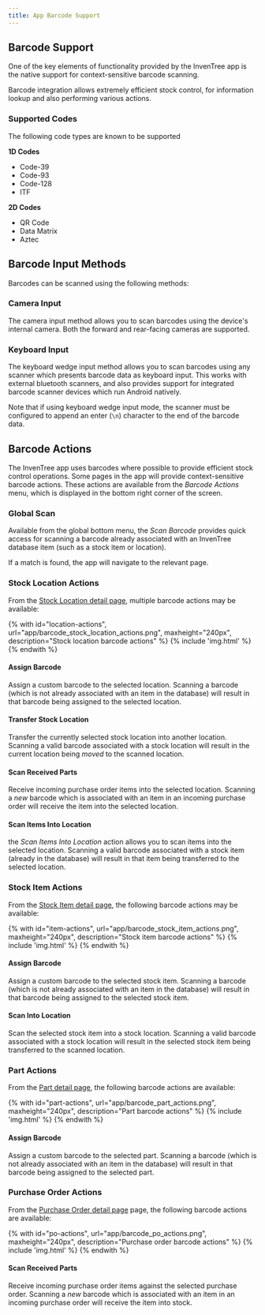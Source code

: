 ```yaml
---
title: App Barcode Support
---
```


## Barcode Support

One of the key elements of functionality provided by the InvenTree app is the native support for context-sensitive barcode scanning.

Barcode integration allows extremely efficient stock control, for information lookup and also performing various actions.

### Supported Codes

The following code types are known to be supported

**1D Codes**

- Code-39
- Code-93
- Code-128
- ITF

**2D Codes**

- QR Code
- Data Matrix
- Aztec

## Barcode Input Methods

Barcodes can be scanned using the following methods:

### Camera Input

The camera input method allows you to scan barcodes using the device's internal camera. Both the forward and rear-facing cameras are supported.

### Keyboard Input

The keyboard wedge input method allows you to scan barcodes using any scanner which presents barcode data as keyboard input. This works with external bluetooth scanners, and also provides support for integrated barcode scanner devices which run Android natively.

Note that if using keyboard wedge input mode, the scanner must be configured to append an enter (`\n`) character to the end of the barcode data.

## Barcode Actions

The InvenTree app uses barcodes where possible to provide efficient stock control operations. Some pages in the app will provide context-sensitive barcode actions. These actions are available from the *Barcode Actions* menu, which is displayed in the bottom right corner of the screen.

### Global Scan

Available from the global bottom menu, the *Scan Barcode* provides quick access for scanning a barcode already associated with an InvenTree database item (such as a stock item or location).

If a match is found, the app will navigate to the relevant page.

### Stock Location Actions

From the [Stock Location detail page](./stock.md#stock-location-view), multiple barcode actions may be available:

{% with id="location-actions", url="app/barcode_stock_location_actions.png", maxheight="240px", description="Stock location barcode actions" %}
{% include 'img.html' %}
{% endwith %}

#### Assign Barcode

Assign a custom barcode to the selected location. Scanning a barcode (which is not already associated with an item in the database) will result in that barcode being assigned to the selected location.

#### Transfer Stock Location

Transfer the currently selected stock location into another location. Scanning a valid barcode associated with a stock location will result in the current location being *moved* to the scanned location.

#### Scan Received Parts

Receive incoming purchase order items into the selected location. Scanning a *new* barcode which is associated with an item in an incoming purchase order will receive the item into the selected location.

#### Scan Items Into Location

the *Scan Items Into Location* action allows you to scan items into the selected location. Scanning a valid barcode associated with a stock item (already in the database) will result in that item being transferred to the selected location.

### Stock Item Actions

From the [Stock Item detail page](./stock.md#stock-item-detail-view), the following barcode actions may be available:

{% with id="item-actions", url="app/barcode_stock_item_actions.png", maxheight="240px", description="Stock item barcode actions" %}
{% include 'img.html' %}
{% endwith %}

#### Assign Barcode

Assign a custom barcode to the selected stock item. Scanning a barcode (which is not already associated with an item in the database) will result in that barcode being assigned to the selected stock item.

#### Scan Into Location

Scan the selected stock item into a stock location. Scanning a valid barcode associated with a stock location will result in the selected stock item being transferred to the scanned location.

### Part Actions

From the [Part detail page](./part.md#part-detail-view), the following barcode actions are available:

{% with id="part-actions", url="app/barcode_part_actions.png", maxheight="240px", description="Part barcode actions" %}
{% include 'img.html' %}
{% endwith %}

#### Assign Barcode

Assign a custom barcode to the selected part. Scanning a barcode (which is not already associated with an item in the database) will result in that barcode being assigned to the selected part.

### Purchase Order Actions

From the [Purchase Order detail page](./po.md#purchase-order-detail) page, the following barcode actions are available:

{% with id="po-actions", url="app/barcode_po_actions.png", maxheight="240px", description="Purchase order barcode actions" %}
{% include 'img.html' %}
{% endwith %}

#### Scan Received Parts

Receive incoming purchase order items against the selected purchase order. Scanning a *new* barcode which is associated with an item in an incoming purchase order will receive the item into stock.
